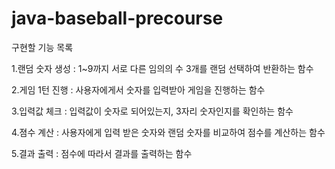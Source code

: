 # java-baseball-precourse

구현할 기능 목록

1.랜덤 숫자 생성 : 1~9까지 서로 다른 임의의 수 3개를 랜덤 선택하여 반환하는 함수

2.게임 1턴 진행 : 사용자에게서 숫자를 입력받아 게임을 진행하는 함수

3.입력값 체크 : 입력값이 숫자로 되어있는지, 3자리 숫자인지를 확인하는 함수

4.졈수 계산 : 사용자에게 입력 받은 숫자와 랜덤 숫자를 비교하여 점수를 계산하는 함수

5.결과 출력 : 점수에 따라서 결과를 출력하는 함수

